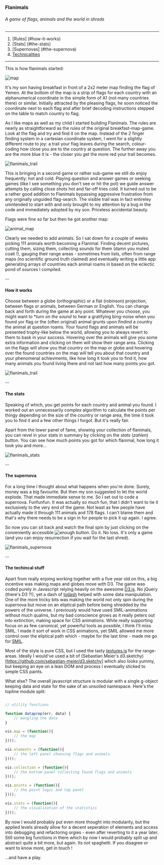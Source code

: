 ### Flanimals

###### A game of flags, animals and the world in shreds

---

1. [Rules] (#how-it-works)
2. [Stats] (#the-stats)
3. [Supernovas] (#the-supernova)
4. [Technicalities](the-techincal-stuff)

---

This is how flanimals started:

![map](attention)

It's my son having breakfast in front of a 2x2 meter map finding the flag of Yemen. At the bottom of the map is a strip of flags for each country with an alphanumerical coordinate in the simple form of A1 (not many countries there) or similar. Initially attracted by the pleasing flags, he soon noticed the coordinate next to each flag and after brief decoding instructions stepped on the table to match country to flag.

As I like maps as well as my child I started building Flanimals. The rules are nearly as straightforward as the rules of the original breakfast-map-game. Look at the flag and try and find it on the map. Instead of the 2 finger finding system in a cartesian coordinate system, I went for a slightly different route to joy: a trail your flag leaves during the search, colour-coding how close you are to the country at question. The further away you are the more blue it is - the closer you get the more red your trail becomes.


![flanimals_trail](images/readme/flanimals_trail.gif)


This is bringing in a second game or rather sub-game we still do enjoy frequently: hot and cold. Playing question and answer games or seeking games (like I see something you don't see or hit the pot) we guide answer attempts by calling close shots hot and far-off tries cold. It turned out to be a rather good addition to Flanimals bypassing aggressive frustration from any originally unguided flag-search. The visible trail was in fact entireley unintended to start with and only brought to my attention by a bug in the code and immediately adopted by my son. Priceless accidental beauty.

Flags were fine so far but then he got another map:

![animal_map](attention)

Clearly we needed to add animals. So I sat down for a couple of weeks picking 111 animals worth becoming a Flanimal. Finding decent pictures, cutting them, sizing them, collecting sounds for them (damn you muted coati !), gauging their range areas - sometimes from lists, often from range maps (no scientific ground truth claimed) and eventually writing a little app generating arrays of countries each animal roams in based on the eclectic pond of sources I compiled. 

--

#### How it works

Choose between a globe (orthographic) or a flat (robinson) projection, between flags or animals, between German or English. You can change back and forth during the game at any point. Whatever you choose, you might want to **turn on the sound* to hear a gratifying bing-noise when you found yor flag or the (often original) animal grunts upon findind a country the animal at question roams. Your found flags and animals will be presented trophy-like below the world, allowing you to always revert to them to bask in your success. Hovering over the animals will give you some extra information and clicking on them will show their range area. Clicking on the flags will show you that country on the map or globe and hovering over the found countries on the map will tell you about that country and your phenomenal achievments, like how long it took you to find it, how many animals you found living there and not last how many points you got.

![flanimals_trail](images/readme/flanimals_hover.png)

--

#### The stats

Speaking of which, you get points for each country and animal you found. I worked out an unnecessarily complex algorithm to calculate the points per thingy depending on the size of the country or range area, the time it took you to find it and a few other things I forgot. But it's really fair.

Apart from the lower panel of fame, showing your collection of flanimals, you can revel in your stats in summary by clicking on the *stats* (*zahlen*) button. You can see how much points you got for which flanimal, how long it took you and more...

![flanimals_stats](images/readme/flanimals_stats.png)

--

#### The supernova

For a long time I thought about what happens when you're done. Surely, money was a big favourite. But then my son suggested to let the world explode. That made immediate sense to me. So I set out to code a supernova. Funfunfun. It was actually so much fun, that I didn't want to tie it exclusively to the very end of the game. Not least as few people have actually made it through 111 animals and 178 flags. I can't blame them and that's why there needs to be a sign in for people to pick it up again. I agree. 

So now you can sit back and watch the final spin by just clicking on the conveniently accessible ![enough](images/readme/flanimals_enough.png) button. Do it. No loss. It's only a game (and you can enjoy resurrection if you wait for the last shred).

![flanimals_supernova](images/readme/flanimals_supernova.png)

--

#### The techincal stuff

Apart from really enjoing working together with a five year old on this, a big incentive was making maps and globes move with D3. The game was coded purely in Javascript relying heavily on the awesome [D3.js](https://d3js.org/). No jQuery (there's D3 ?!), yet a dash of [lodash](https://lodash.com/) helped with some data manipulation. One of the more tricky bits was making the world not only spin during the supernova but move on an eliptical path before being shredded by the powers of the universe. I previously would have used SMIL-animations without much qualms, but my bad conscience grows as it really peters out into extinction, making space for CSS animations. While really supporting focus on as few canonical, yet powerful tools as possible, I think I'll miss SMIL. I made it sort of work in CSS animations, yet SMIL allowed me more control over the eliptical path which - maybe for the last time - made me go for [SMIL](https://en.wikipedia.org/wiki/Synchronized_Multimedia_Integration_Language).

Most of the style is pure CSS, but I used the tasty [textures.js](https://riccardoscalco.github.io/textures/) for the range-areas. Ideally I would've used a bit of (Sebastian Meier's d3.sketchy)[https://github.com/sebastian-meier/d3.sketchy] which also looks yummy, but keeping an eye on a lean DOM and process I eventually sticked to simple CSS paints.

What else? The overall javascript structure is modular with a single g-object keeping data and state for the sake of an unsoiled namespace. Here's the topline module split:

```JavaScript

// utility functions

function dataprep(err, data) {
	// mangling the data
}

vis.map = (function(){ 
	// the map
})(); 

vis.elements = (function(){
	// the left panel choosing flags and animals
})(); 

vis.collection = (function(){
	// the bottom panel collecting found flags and animals
})(); 

vis.points = (function(){
	// the point logic and top panel
})(); 

vis.stats = (function(){
	// the visualization of the statistics
})(); 

```

By now I would probably put even more thought into modularity, but the applied levels already allow for a decent seperation of elements and access into debugging and refactoring orgies - even after reverting to it a year later. Still some big functions in there which by now I would probably split up and abstract quite a bit more, but again. Its not spaghetti. If you disagree or want to know more, get in touch !

...and have a play.

